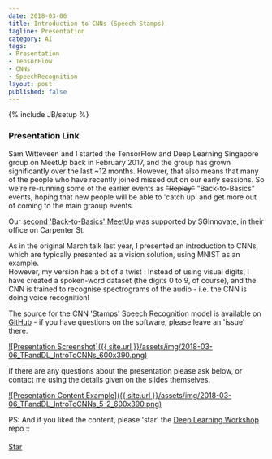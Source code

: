 ```yaml
---
date: 2018-03-06
title: Introduction to CNNs (Speech Stamps)
tagline: Presentation
category: AI
tags:
- Presentation
- TensorFlow
- CNNs
- SpeechRecognition
layout: post
published: false
---
```

{% include JB/setup %}



### Presentation Link

Sam Witteveen and I started the TensorFlow and Deep Learning Singapore group on MeetUp back in February 2017, 
and the group has grown significantly over the last ~12 months.  However, that also means that
many of the people who have recently joined missed out on our early sessions.  So we're re-running
some of the earlier events as <strike>"Replay"</strike> "Back-to-Basics" events, 
hoping that new people will be able to 'catch up' and get more out of coming to the main graoup events.  

Our [second 'Back-to-Basics' MeetUp](xxhttps://www.meetup.com/TensorFlow-and-Deep-Learning-Singapore/events/244988340/) 
was supported by SGInnovate, in their office on Carpenter St.

As in the original March talk last year, I presented an introduction to CNNs, 
which are typically presented as a vision solution, using MNIST as an example.  
However, my version has a bit of a twist : Instead of using visual digits,
I have created a spoken-word dataset (the digits 0 to 9, of course), and the
CNN is trained to recognise spectrograms of the audio - i.e. the CNN is
doing voice recognition!

The source for the CNN 'Stamps' Speech Recognition model is available on 
<a href="https://github.com/mdda/deep-learning-workshop" target="_blank">GitHub</a> - if 
you have questions on the software, please leave an 'issue' there.


<a href="http://redcatlabs.com/2018-03-06_TFandDL_IntroToCNNs/" target="_blank">
![Presentation Screenshot]({{ site.url }}/assets/img/2018-03-06_TFandDL_IntroToCNNs_600x390.png)
</a>

If there are any questions about the presentation please ask below, 
or contact me using the details given on the slides themselves.

<a href="http://redcatlabs.com/2018-03-06_TFandDL_IntroToCNNs/#/5/2" target="_blank">
![Presentation Content Example]({{ site.url }}/assets/img/2018-03-06_TFandDL_IntroToCNNs_5-2_600x390.png)
</a>



PS:  And if you liked the content, please 'star' the <a href="https://github.com/mdda/deep-learning-workshop" target="_blank">Deep Learning Workshop</a> repo ::
<!-- From :: https://buttons.github.io/ -->
<!-- Place this tag where you want the button to render. -->
<span style="position:relative;top:5px;">
<a aria-label="Star mdda/deep-learning-workshop on GitHub" data-count-aria-label="# stargazers on GitHub" data-count-api="/repos/mdda/deep-learning-workshop#stargazers_count" data-count-href="/mdda/deep-learning-workshop/stargazers" data-icon="octicon-star" href="https://github.com/mdda/deep-learning-workshop" class="github-button">Star</a>
<!-- Place this tag right after the last button or just before your close body tag. -->
<script async defer id="github-bjs" src="https://buttons.github.io/buttons.js"></script>
</span>

